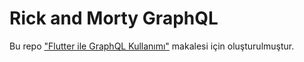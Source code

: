 # Rick and Morty GraphQL

Bu repo ["Flutter ile GraphQL Kullanımı"](https://medium.com/@adememregokmen/flutter-ile-graphql-kullan%C4%B1m%C4%B1-cf1e5628853a) makalesi için oluşturulmuştur.